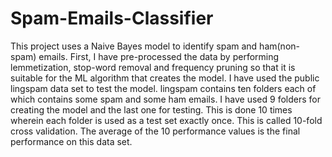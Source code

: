 # Spam-Emails-Classifier
This project uses a Naive Bayes model to identify spam and ham(non-spam) emails.
First, I have pre-processed the data by performing lemmetization, stop-word removal and frequency pruning so that it is suitable for the ML algorithm that creates the model. 
I have used the public lingspam data set to test the model. lingspam contains ten folders each of which contains some spam and some ham emails. 
I have used 9 folders for creating the model and the last one for testing. This is done 10 times wherein each folder is used as a test set exactly once. This is called 10-fold cross validation. 
The average of the 10 performance values is the final performance on this data set.
